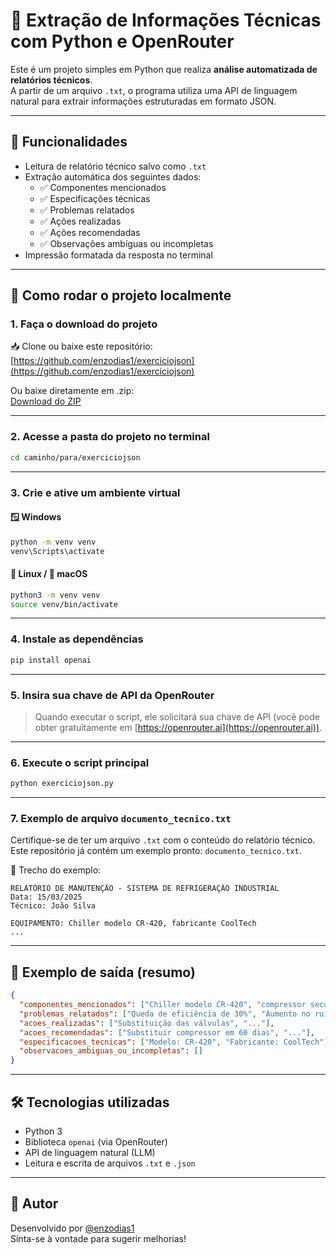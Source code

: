 
# 💬 Extração de Informações Técnicas com Python e OpenRouter

Este é um projeto simples em Python que realiza **análise automatizada de relatórios técnicos**.  
A partir de um arquivo `.txt`, o programa utiliza uma API de linguagem natural para extrair informações estruturadas em formato JSON.

---

## 📌 Funcionalidades

- Leitura de relatório técnico salvo como `.txt`
- Extração automática dos seguintes dados:
  - ✅ Componentes mencionados
  - ✅ Especificações técnicas
  - ✅ Problemas relatados
  - ✅ Ações realizadas
  - ✅ Ações recomendadas
  - ✅ Observações ambíguas ou incompletas
- Impressão formatada da resposta no terminal

---

## 🚀 Como rodar o projeto localmente

### 1. Faça o download do projeto

📥 Clone ou baixe este repositório:  
[https://github.com/enzodias1/exerciciojson](https://github.com/enzodias1/exerciciojson)

Ou baixe diretamente em .zip:  
[Download do ZIP](https://github.com/enzodias1/exerciciojson/archive/refs/heads/main.zip)

---

### 2. Acesse a pasta do projeto no terminal

```bash
cd caminho/para/exerciciojson
```

---

### 3. Crie e ative um ambiente virtual

#### 🪟 Windows
```bash
python -m venv venv
venv\Scripts\activate
```

#### 🐧 Linux / 🍎 macOS
```bash
python3 -m venv venv
source venv/bin/activate
```

---

### 4. Instale as dependências

```bash
pip install openai
```

---

### 5. Insira sua chave de API da OpenRouter

> Quando executar o script, ele solicitará sua chave de API (você pode obter gratuitamente em [https://openrouter.ai](https://openrouter.ai)).

---

### 6. Execute o script principal

```bash
python exerciciojson.py
```

---

### 7. Exemplo de arquivo `documento_tecnico.txt`

Certifique-se de ter um arquivo `.txt` com o conteúdo do relatório técnico.  
Este repositório já contém um exemplo pronto: `documento_tecnico.txt`.

📄 Trecho do exemplo:

```
RELATÓRIO DE MANUTENÇÃO - SISTEMA DE REFRIGERAÇÃO INDUSTRIAL
Data: 15/03/2025
Técnico: João Silva

EQUIPAMENTO: Chiller modelo CR-420, fabricante CoolTech
...
```

---

## 🧪 Exemplo de saída (resumo)

```json
{
  "componentes_mencionados": ["Chiller modelo CR-420", "compressor secundário", "..."],
  "problemas_relatados": ["Queda de eficiência de 30%", "Aumento no ruído", "..."],
  "acoes_realizadas": ["Substituição das válvulas", "..."],
  "acoes_recomendadas": ["Substituir compressor em 60 dias", "..."],
  "especificacoes_tecnicas": ["Modelo: CR-420", "Fabricante: CoolTech"],
  "observacoes_ambiguas_ou_incompletas": []
}
```

---

## 🛠 Tecnologias utilizadas

- Python 3
- Biblioteca `openai` (via OpenRouter)
- API de linguagem natural (LLM)
- Leitura e escrita de arquivos `.txt` e `.json`

---

## 👤 Autor

Desenvolvido por [@enzodias1](https://github.com/enzodias1)  
Sinta-se à vontade para sugerir melhorias!
